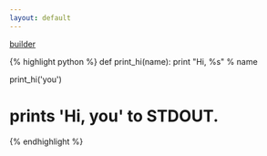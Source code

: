 ```yaml
---
layout: default
---
```


[builder](/builder/)

{% highlight python %}
def print_hi(name):
  print "Hi, %s" % name

print_hi('you')
# prints 'Hi, you' to STDOUT.
{% endhighlight %}
